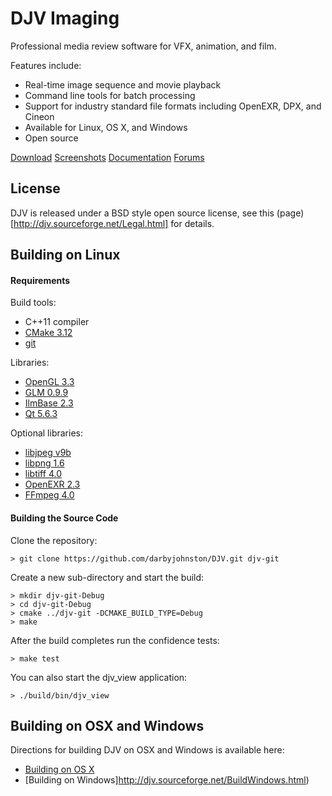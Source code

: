 DJV Imaging
===========
Professional media review software for VFX, animation, and film.

Features include:
* Real-time image sequence and movie playback
* Command line tools for batch processing
* Support for industry standard file formats including OpenEXR, DPX, and Cineon
* Available for Linux, OS X, and Windows
* Open source

[Download](http://djv.sourceforge.net/Download.html)
[Screenshots](http://djv.sourceforge.net/Screenshots.html)
[Documentation](http://djv.sourceforge.net/Documentation.html)
[Forums](https://sourceforge.net/p/djv/discussion)


License
-------
DJV is released under a BSD style open source license, see this
(page)[http://djv.sourceforge.net/Legal.html] for details.


Building on Linux
-----------------

#### Requirements

Build tools:
* C++11 compiler
* [CMake 3.12](https://cmake.org)
* [git](https://git-scm.com)

Libraries:
* [OpenGL 3.3](https://www.opengl.org)
* [GLM 0.9.9](https://glm.g-truc.net/0.9.9/index.html)
* [IlmBase 2.3](http://www.openexr.com/downloads.html)
* [Qt 5.6.3](https://download.qt.io/archive/qt/5.6/5.6.3/single)

Optional libraries:
* [libjpeg v9b](https://www.ijg.org)
* [libpng 1.6](http://www.libpng.org/pub/png/libpng.html)
* [libtiff 4.0](http://download.osgeo.org/libtiff)
* [OpenEXR 2.3](http://www.openexr.com/downloads.html)
* [FFmpeg 4.0](https://www.ffmpeg.org)

#### Building the Source Code

Clone the repository:

    > git clone https://github.com/darbyjohnston/DJV.git djv-git

Create a new sub-directory and start the build:

    > mkdir djv-git-Debug
    > cd djv-git-Debug
    > cmake ../djv-git -DCMAKE_BUILD_TYPE=Debug
    > make

After the build completes run the confidence tests:

    > make test

You can also start the djv_view application:

    > ./build/bin/djv_view


Building on OSX and Windows
---------------------------

Directions for building DJV on OSX and Windows is available here:
* [Building on OS X](http://djv.sourceforge.net/BuildOSX.html)
* [Building on Windows]http://djv.sourceforge.net/BuildWindows.html)
